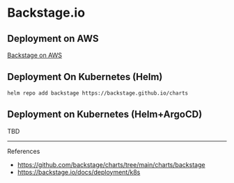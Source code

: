 # Backstage.io

## Deployment on AWS

[Backstage on AWS](https://github.com/rodrigo-galba/backstage-on-aws)

## Deployment On Kubernetes (Helm)


```
helm repo add backstage https://backstage.github.io/charts
```

## Deployment on Kubernetes (Helm+ArgoCD)

TBD

--------------

References

- https://github.com/backstage/charts/tree/main/charts/backstage
- https://backstage.io/docs/deployment/k8s